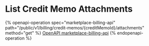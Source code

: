 # List Credit Memo Attachments

{% openapi-operation spec="marketplace-billing-api" path="/public/v1/billing/credit-memos/{creditMemoId}/attachments" method="get" %}
[OpenAPI marketplace-billing-api](https://api.platform.softwareone.com/public/v1/billing/openapi.json)
{% endopenapi-operation %}
